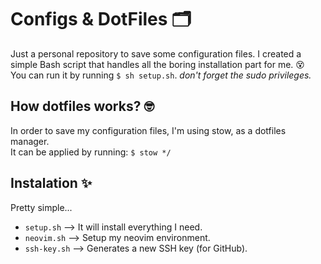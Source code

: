 # Configs & DotFiles 🗂️
Just a personal repository to save some configuration files.
I created a simple Bash script that handles all the boring installation part for me. 😵<br>
You can run it by running ```$ sh setup.sh```. _don't forget the sudo privileges._

## How dotfiles works? 🤓
In order to save my configuration files, I'm using stow, as a dotfiles manager.<br>
It can be applied by running: ```$ stow */```<br>

## Instalation ✨
Pretty simple...

 - `setup.sh` --> It will install everything I need.
 - `neovim.sh` --> Setup my neovim environment.
 - `ssh-key.sh` --> Generates a new SSH key (for GitHub).
